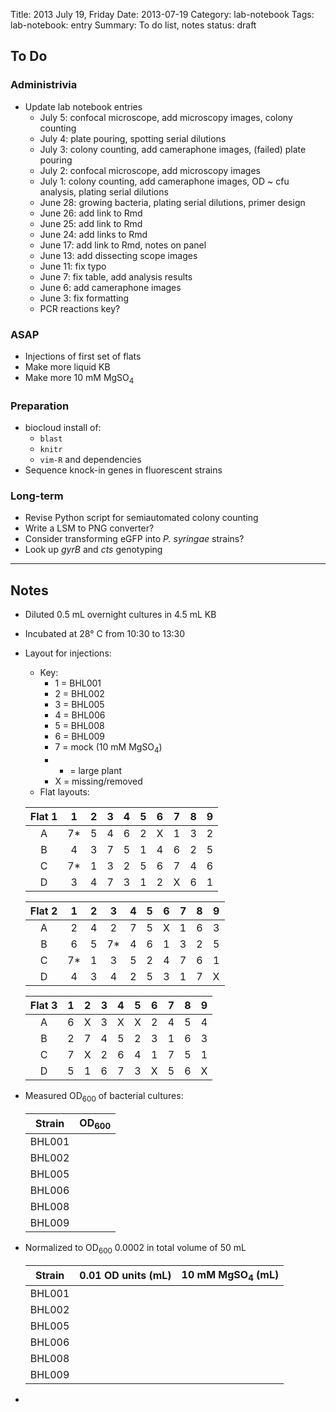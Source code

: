 Title: 2013 July 19, Friday
Date: 2013-07-19
Category: lab-notebook
Tags: lab-notebook: entry
Summary: To do list, notes
status: draft

## To Do ##

### Administrivia ###

- Update lab notebook entries
    - July 5: confocal microscope, add microscopy images, colony counting
    - July 4: plate pouring, spotting serial dilutions
    - July 3: colony counting, add cameraphone images, (failed) plate pouring
    - July 2: confocal microscope, add microscopy images 
    - July 1: colony counting, add cameraphone images, OD ~ cfu analysis, plating serial dilutions
    - June 28: growing bacteria, plating serial dilutions, primer design
    - June 26: add link to Rmd
    - June 25: add link to Rmd
    - June 24: add links to Rmd
    - June 17: add link to Rmd, notes on panel
    - June 13: add dissecting scope images
    - June 11: fix typo
    - June 7: fix table, add analysis results 
    - June 6: add cameraphone images
    - June 3: fix formatting
    - PCR reactions key?

### ASAP ###

- Injections of first set of flats
- Make more liquid KB
- Make more 10 mM MgSO<sub>4</sub>

### Preparation ###

- biocloud install of:
    - `blast`
    - `knitr`
    - `vim-R` and dependencies
- Sequence knock-in genes in fluorescent strains

### Long-term ###

- Revise Python script for semiautomated colony counting
- Write a LSM to PNG converter?
- Consider transforming eGFP into _P. syringae_ strains? 
- Look up _gyrB_ and _cts_ genotyping

***

## Notes ##

- Diluted 0.5 mL overnight cultures in 4.5 mL KB
- Incubated at 28&deg; C from 10:30 to 13:30 
- Layout for injections:
    - Key:
        - 1 = BHL001
        - 2 = BHL002
        - 3 = BHL005
        - 4 = BHL006
        - 5 = BHL008
        - 6 = BHL009
        - 7 = mock (10 mM MgSO<sub>4</sub>)
        - * = large plant
        - X = missing/removed
    - Flat layouts:

     Flat 1 | 1 | 2 | 3 | 4 | 5 | 6 | 7 | 8 | 9 
    :------:|:-:|:-:|:-:|:-:|:-:|:-:|:-:|:-:|:-:
     A      |7* |5  |4  |6  |2  |X  |1  |3  |2
     B      |4  |3  |7  |5  |1  |4  |6  |2  |5
     C      |7* |1  |3  |2  |5  |6  |7  |4  |6
     D      |3  |4  |7  |3  |1  |2  |X  |6  |1
         
     Flat 2 | 1 | 2 | 3 | 4 | 5 | 6 | 7 | 8 | 9 
    :------:|:-:|:-:|:-:|:-:|:-:|:-:|:-:|:-:|:-:
     A      |2  |4  |2  |7  |5  |X  |1  |6  |3
     B      |6  |5  |7* |4  |6  |1  |3  |2  |5
     C      |7* |1  |3  |5  |2  |4  |7  |6  |1
     D      |4  |3  |4  |2  |5  |3  |1  |7  |X

     Flat 3 | 1 | 2 | 3 | 4 | 5 | 6 | 7 | 8 | 9 
    :------:|:-:|:-:|:-:|:-:|:-:|:-:|:-:|:-:|:-:
     A      |6  |X  |3  |X  |X  |2  |4  |5  |4
     B      |2  |7  |4  |5  |2  |3  |1  |6  |3
     C      |7  |X  |2  |6  |4  |1  |7  |5  |1
     D      |5  |1  |6  |7  |3  |X  |5  |6  |X

- Measured OD<sub>600</sub> of bacterial cultures:

     Strain | OD<sub>600</sub>
    --------|-----------------:
    BHL001  |              
    BHL002  |
    BHL005  |
    BHL006  |
    BHL008  |
    BHL009  |

- Normalized to OD<sub>600</sub> 0.0002 in total volume of 50 mL

     Strain | 0.01 OD units (mL) | 10 mM MgSO<sub>4</sub> (mL)
    --------|-------------------:|----------------------------:
    BHL001  | 
    BHL002  |
    BHL005  |
    BHL006  |
    BHL008  |
    BHL009  |

-
